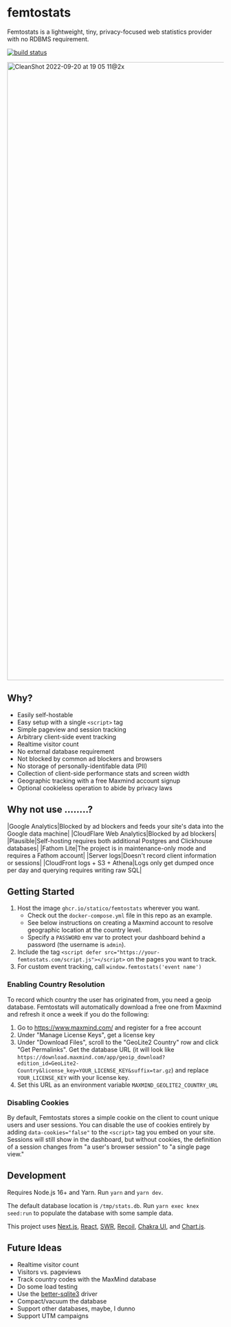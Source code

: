 # femtostats

Femtostats is a lightweight, tiny, privacy-focused web statistics provider with no RDBMS requirement.

[![build status](https://img.shields.io/github/workflow/status/statico/femtostats/Create%20and%20publish%20a%20Docker%20image.svg?style=flat-square)](https://ghcr.io/statico/femtostats)

<img width="1437" alt="CleanShot 2022-09-20 at 19 05 11@2x" src="https://user-images.githubusercontent.com/137158/191397904-0e6d58b4-735a-4502-825e-189855638b9d.png">

## Why?

- Easily self-hostable
- Easy setup with a single `<script>` tag
- Simple pageview and session tracking
- Arbitrary client-side event tracking
- Realtime visitor count
- No external database requirement
- Not blocked by common ad blockers and browsers
- No storage of personally-identifable data (PII)
- Collection of client-side performance stats and screen width
- Geographic tracking with a free Maxmind account signup
- Optional cookieless operation to abide by privacy laws

## Why not use ........?

|Google Analytics|Blocked by ad blockers and feeds your site's data into the Google data machine|
|CloudFlare Web Analytics|Blocked by ad blockers|
|Plausible|Self-hosting requires both additional Postgres and Clickhouse databases|
|Fathom Lite|The project is in maintenance-only mode and requires a Fathom account|
|Server logs|Doesn't record client information or sessions|
|CloudFront logs + S3 + Athena|Logs only get dumped once per day and querying requires writing raw SQL|

## Getting Started

1. Host the image `ghcr.io/statico/femtostats` wherever you want.
   - Check out the `docker-compose.yml` file in this repo as an example.
   - See below instructions on creating a Maxmind account to resolve geographic location at the country level.
   - Specify a `PASSWORD` env var to protect your dashboard behind a password (the username is `admin`).
1. Include the tag `<script defer src="https://your-femtostats.com/script.js"></script>` on the pages you want to track.
1. For custom event tracking, call `window.femtostats('event name')`

### Enabling Country Resolution

To record which country the user has originated from, you need a geoip database. Femtostats will automatically download a free one from Maxmind and refresh it once a week if you do the following:

1. Go to https://www.maxmind.com/ and register for a free account
1. Under "Manage License Keys", get a license key
1. Under "Download Files", scroll to the "GeoLite2 Country" row and click "Get Permalinks". Get the database URL (it will look like `https://download.maxmind.com/app/geoip_download?edition_id=GeoLite2-Country&license_key=YOUR_LICENSE_KEY&suffix=tar.gz`) and replace `YOUR_LICENSE_KEY` with your license key.
1. Set this URL as an environment variable `MAXMIND_GEOLITE2_COUNTRY_URL`

### Disabling Cookies

By default, Femtostats stores a simple cookie on the client to count unique users and user sessions. You can disable the use of cookies entirely by adding `data-cookies="false"` to the `<script>` tag you embed on your site. Sessions will still show in the dashboard, but without cookies, the definition of a session changes from "a user's browser session" to "a single page view."

## Development

Requires Node.js 16+ and Yarn. Run `yarn` and `yarn dev`.

The default database location is `/tmp/stats.db`. Run `yarn exec knex seed:run` to populate the database with some sample data.

This project uses [Next.js](https://nextjs.org/), [React](https://reactjs.org/), [SWR](https://swr.vercel.app/), [Recoil](https://recoiljs.org/), [Chakra UI](https://chakra-ui.com/), and [Chart.js](https://www.chartjs.org/).

## Future Ideas

- Realtime visitor count
- Visitors vs. pageviews
- Track country codes with the MaxMind database
- Do some load testing
- Use the [better-sqlite3](https://www.npmjs.com/package/better-sqlite3) driver
- Compact/vacuum the database
- Support other databases, maybe, I dunno
- Support UTM campaigns
